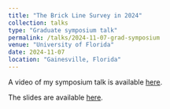 ```yaml
---
title: "The Brick Line Survey in 2024"
collection: talks
type: "Graduate symposium talk"
permalink: /talks/2024-11-07-grad-symposium
venue: "University of Florida"
date: 2024-11-07
location: "Gainesville, Florida"
---
```


A video of my symposium talk is available [here](https://youtu.be/FpsQH7C0U0I).

The slides are available [here](https://abulatek.github.io/files/bulatek_symposium_2024.pdf).
